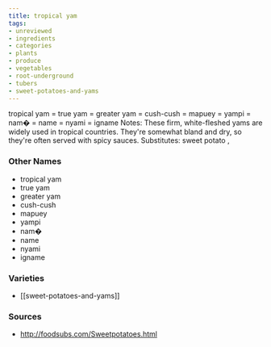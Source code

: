 ```yaml
---
title: tropical yam
tags:
- unreviewed
- ingredients
- categories
- plants
- produce
- vegetables
- root-underground
- tubers
- sweet-potatoes-and-yams
---
```

tropical yam = true yam = greater yam = cush-cush = mapuey = yampi = nam� = name = nyami = igname Notes: These firm, white-fleshed yams are widely used in tropical countries. They're somewhat bland and dry, so they're often served with spicy sauces. Substitutes: sweet potato ,

### Other Names

* tropical yam
* true yam
* greater yam
* cush-cush
* mapuey
* yampi
* nam�
* name
* nyami
* igname

### Varieties

* [[sweet-potatoes-and-yams]]

### Sources
* http://foodsubs.com/Sweetpotatoes.html
